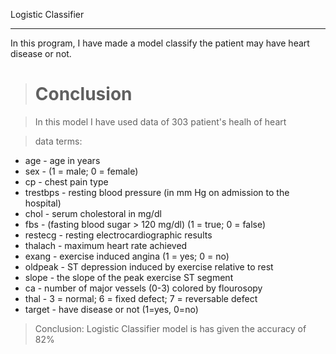 Logistic Classifier
<hr>

In this program, I have made a model classify the patient may have heart disease or not.
<br>

> # Conclusion

> In this model I have used data of 303 patient's healh of heart 

> data terms:
*   age - age in years
*   sex - (1 = male; 0 = female)
*   cp - chest pain type
*   trestbps - resting blood pressure (in mm Hg on admission to the hospital)
*   chol - serum cholestoral in mg/dl
*   fbs - (fasting blood sugar > 120 mg/dl) (1 = true; 0 = false)
*   restecg - resting electrocardiographic results
*   thalach - maximum heart rate achieved
*   exang - exercise induced angina (1 = yes; 0 = no)
*   oldpeak - ST depression induced by exercise relative to rest
*   slope - the slope of the peak exercise ST segment
*   ca - number of major vessels (0-3) colored by flourosopy
*   thal - 3 = normal; 6 = fixed defect; 7 = reversable defect
*   target - have disease or not (1=yes, 0=no)

> Conclusion:
Logistic Classifier model is has given the accuracy of 82%